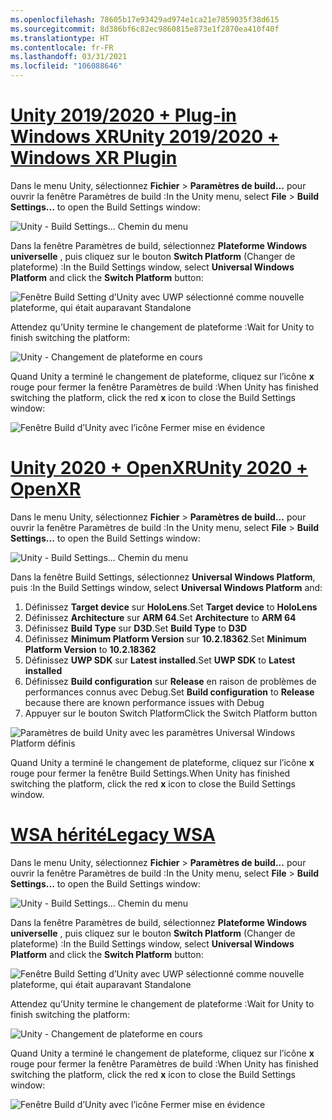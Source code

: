 ```yaml
---
ms.openlocfilehash: 78605b17e93429ad974e1ca21e7859035f38d615
ms.sourcegitcommit: 8d386bf6c82ec9860815e873e1f2870ea410f40f
ms.translationtype: HT
ms.contentlocale: fr-FR
ms.lasthandoff: 03/31/2021
ms.locfileid: "106088646"
---
```

# <a name="unity-20192020--windows-xr-plugin"></a>[<span data-ttu-id="c9d12-101">Unity 2019/2020 + Plug-in Windows XR</span><span class="sxs-lookup"><span data-stu-id="c9d12-101">Unity 2019/2020 + Windows XR Plugin</span></span>](#tab/winxr)

<span data-ttu-id="c9d12-102">Dans le menu Unity, sélectionnez **Fichier** > **Paramètres de build...** pour ouvrir la fenêtre Paramètres de build :</span><span class="sxs-lookup"><span data-stu-id="c9d12-102">In the Unity menu, select **File** > **Build Settings...** to open the Build Settings window:</span></span>

![Unity - Build Settings... Chemin du menu](../images/mr-learning-base/base-02-section2-step1-1.png)

<span data-ttu-id="c9d12-104">Dans la fenêtre Paramètres de build, sélectionnez **Plateforme Windows universelle** , puis cliquez sur le bouton **Switch Platform** (Changer de plateforme) :</span><span class="sxs-lookup"><span data-stu-id="c9d12-104">In the Build Settings window, select **Universal Windows Platform** and click the **Switch Platform** button:</span></span>

![Fenêtre Build Setting d’Unity avec UWP sélectionné comme nouvelle plateforme, qui était auparavant Standalone](../images/mr-learning-base/base-02-section2-step1-2.png)

<span data-ttu-id="c9d12-106">Attendez qu’Unity termine le changement de plateforme :</span><span class="sxs-lookup"><span data-stu-id="c9d12-106">Wait for Unity to finish switching the platform:</span></span>

![Unity - Changement de plateforme en cours](../images/mr-learning-base/base-02-section2-step1-3.png)

<span data-ttu-id="c9d12-108">Quand Unity a terminé le changement de plateforme, cliquez sur l’icône **x** rouge pour fermer la fenêtre Paramètres de build :</span><span class="sxs-lookup"><span data-stu-id="c9d12-108">When Unity has finished switching the platform, click the red **x** icon to close the Build Settings window:</span></span>

![Fenêtre Build d’Unity avec l’icône Fermer mise en évidence](../images/mr-learning-base/base-02-section2-step1-4.png)

# <a name="unity-2020--openxr"></a>[<span data-ttu-id="c9d12-110">Unity 2020 + OpenXR</span><span class="sxs-lookup"><span data-stu-id="c9d12-110">Unity 2020 + OpenXR</span></span>](#tab/openxr)

<span data-ttu-id="c9d12-111">Dans le menu Unity, sélectionnez **Fichier** > **Paramètres de build...** pour ouvrir la fenêtre Paramètres de build :</span><span class="sxs-lookup"><span data-stu-id="c9d12-111">In the Unity menu, select **File** > **Build Settings...** to open the Build Settings window:</span></span>

![Unity - Build Settings... Chemin du menu](../images/mr-learning-base/base-02-section2-step1-1.png)

<span data-ttu-id="c9d12-113">Dans la fenêtre Build Settings, sélectionnez **Universal Windows Platform**, puis :</span><span class="sxs-lookup"><span data-stu-id="c9d12-113">In the Build Settings window, select **Universal Windows Platform** and:</span></span>
1.  <span data-ttu-id="c9d12-114">Définissez **Target device** sur **HoloLens**.</span><span class="sxs-lookup"><span data-stu-id="c9d12-114">Set **Target device** to **HoloLens**</span></span>
2.  <span data-ttu-id="c9d12-115">Définissez **Architecture** sur **ARM 64**.</span><span class="sxs-lookup"><span data-stu-id="c9d12-115">Set **Architecture** to **ARM 64**</span></span>
3.  <span data-ttu-id="c9d12-116">Définissez **Build Type** sur **D3D**.</span><span class="sxs-lookup"><span data-stu-id="c9d12-116">Set **Build Type** to **D3D**</span></span>
4.  <span data-ttu-id="c9d12-117">Définissez **Minimum Platform Version** sur **10.2.18362**.</span><span class="sxs-lookup"><span data-stu-id="c9d12-117">Set **Minimum Platform Version** to **10.2.18362**</span></span>
5.  <span data-ttu-id="c9d12-118">Définissez **UWP SDK** sur **Latest installed**.</span><span class="sxs-lookup"><span data-stu-id="c9d12-118">Set **UWP SDK** to **Latest installed**</span></span>
6.  <span data-ttu-id="c9d12-119">Définissez **Build configuration** sur **Release** en raison de problèmes de performances connus avec Debug.</span><span class="sxs-lookup"><span data-stu-id="c9d12-119">Set **Build configuration** to **Release** because there are known performance issues with Debug</span></span>
7.  <span data-ttu-id="c9d12-120">Appuyer sur le bouton Switch Platform</span><span class="sxs-lookup"><span data-stu-id="c9d12-120">Click the Switch Platform button</span></span>


![Paramètres de build Unity avec les paramètres Universal Windows Platform définis](../images/mr-learning-base/base-02-section2-step1-2-openxr.png)

<span data-ttu-id="c9d12-122">Quand Unity a terminé le changement de plateforme, cliquez sur l’icône **x** rouge pour fermer la fenêtre Build Settings.</span><span class="sxs-lookup"><span data-stu-id="c9d12-122">When Unity has finished switching the platform, click the red **x** icon to close the Build Settings window.</span></span>

# <a name="legacy-wsa"></a>[<span data-ttu-id="c9d12-123">WSA hérité</span><span class="sxs-lookup"><span data-stu-id="c9d12-123">Legacy WSA</span></span>](#tab/wsa)

<span data-ttu-id="c9d12-124">Dans le menu Unity, sélectionnez **Fichier** > **Paramètres de build...** pour ouvrir la fenêtre Paramètres de build :</span><span class="sxs-lookup"><span data-stu-id="c9d12-124">In the Unity menu, select **File** > **Build Settings...** to open the Build Settings window:</span></span>

![Unity - Build Settings... Chemin du menu](../images/mr-learning-base/base-02-section2-step1-1.png)

<span data-ttu-id="c9d12-126">Dans la fenêtre Paramètres de build, sélectionnez **Plateforme Windows universelle** , puis cliquez sur le bouton **Switch Platform** (Changer de plateforme) :</span><span class="sxs-lookup"><span data-stu-id="c9d12-126">In the Build Settings window, select **Universal Windows Platform** and click the **Switch Platform** button:</span></span>

![Fenêtre Build Setting d’Unity avec UWP sélectionné comme nouvelle plateforme, qui était auparavant Standalone](../images/mr-learning-base/base-02-section2-step1-2.png)

<span data-ttu-id="c9d12-128">Attendez qu’Unity termine le changement de plateforme :</span><span class="sxs-lookup"><span data-stu-id="c9d12-128">Wait for Unity to finish switching the platform:</span></span>

![Unity - Changement de plateforme en cours](../images/mr-learning-base/base-02-section2-step1-3.png)

<span data-ttu-id="c9d12-130">Quand Unity a terminé le changement de plateforme, cliquez sur l’icône **x** rouge pour fermer la fenêtre Paramètres de build :</span><span class="sxs-lookup"><span data-stu-id="c9d12-130">When Unity has finished switching the platform, click the red **x** icon to close the Build Settings window:</span></span>

![Fenêtre Build d’Unity avec l’icône Fermer mise en évidence](../images/mr-learning-base/base-02-section2-step1-4.png)